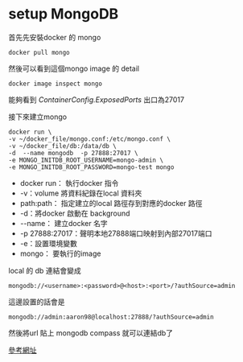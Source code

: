# setup MongoDB

首先先安裝docker 的 mongo

```docker
docker pull mongo
```

然後可以看到這個mongo image 的 detail

```
docker image inspect mongo
```

能夠看到 _ContainerConfig.ExposedPorts_ 出口為27017

接下來建立mongo

```
docker run \
-v ~/docker_file/mongo.conf:/etc/mongo.conf \
-v ~/docker_file/db:/data/db \
-d  --name mongodb  -p 27888:27017 \
-e MONGO_INITDB_ROOT_USERNAME=mongo-admin \
-e MONGO_INITDB_ROOT_PASSWORD=mongo-test mongo
```

* docker run： 執行docker 指令
* \-v：volume 將資料紀錄在local 資料夾
* path:path： 指定建立的local 路徑存到對應的docker 路徑
* \-d：將docker 啟動在 background
* \--name： 建立docker 名字
* \-p 27888:27017：聲明本地27888端口映射到內部27017端口
* \-e：設置環境變數
* mongo： 要執行的image&#x20;

local 的 db 連結會變成

```
mongodb://<username>:<password>@<host>:<port>/?authSource=admin
```

這邊設置的話會是

```
mongodb://admin:aaron98@localhost:27888/?authSource=admin
```

然後將url 貼上 mongodb compass 就可以連結db了

[參考網址](https://www.code4it.dev/blog/run-mongodb-on-docker)
